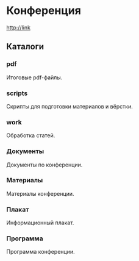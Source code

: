 # Конференция #

<http://link>

## Каталоги ##

### pdf ###

Итоговые pdf-файлы.

### scripts ###

Скрипты для подготовки материалов и вёрстки.

### work ###

Обработка статей.

### Документы ###

Документы по конференции.

### Материалы ###

Материалы конференции.

### Плакат ###

Информационный плакат.

### Программа ###

Программа конференции.


